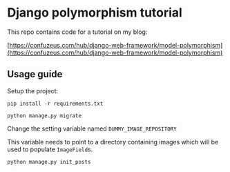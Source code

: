 # Django polymorphism tutorial

This repo contains code for a tutorial on my blog:

[https://confuzeus.com/hub/django-web-framework/model-polymorphism](https://confuzeus.com/hub/django-web-framework/model-polymorphism)

## Usage guide

Setup the project:

`pip install -r requirements.txt`

`python manage.py migrate`

Change the setting variable named `DUMMY_IMAGE_REPOSITORY`

This variable needs to point to a directory containing images which will be used to populate `ImageField`s.

`python manage.py init_posts`